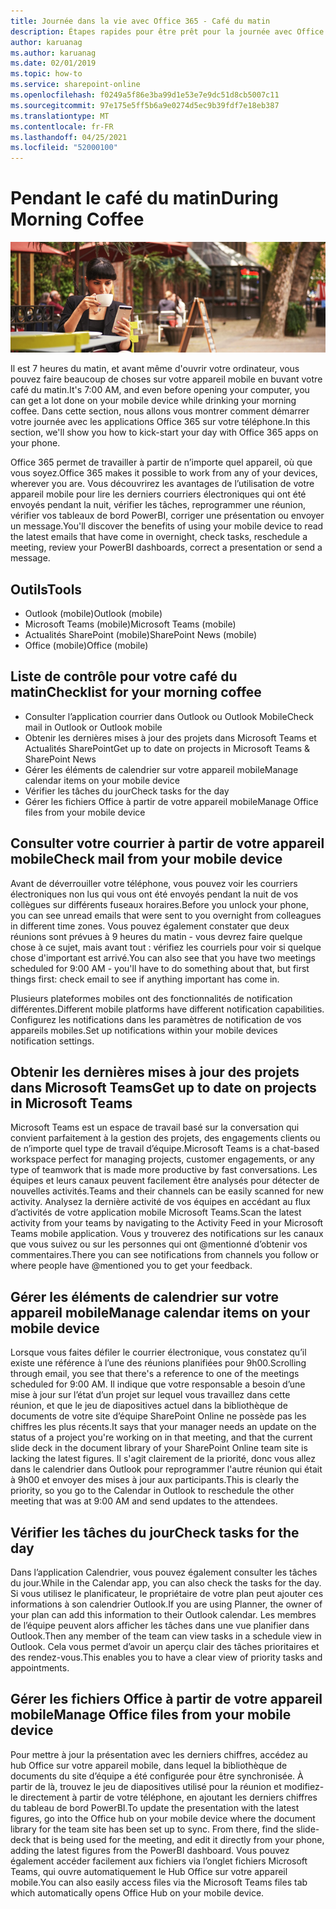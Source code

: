 ```yaml
---
title: Journée dans la vie avec Office 365 - Café du matin
description: Étapes rapides pour être prêt pour la journée avec Office 365
author: karuanag
ms.author: karuanag
ms.date: 02/01/2019
ms.topic: how-to
ms.service: sharepoint-online
ms.openlocfilehash: f0249a5f86e3ba99d1e53e7e9dc51d8cb5007c11
ms.sourcegitcommit: 97e175e5ff5b6a9e0274d5ec9b39fdf7e18eb387
ms.translationtype: MT
ms.contentlocale: fr-FR
ms.lasthandoff: 04/25/2021
ms.locfileid: "52000100"
---
```

# <a name="during-morning-coffee"></a><span data-ttu-id="60a3f-103">Pendant le café du matin</span><span class="sxs-lookup"><span data-stu-id="60a3f-103">During Morning Coffee</span></span>

![Café du matin](media/ditl_coffee.png)

<span data-ttu-id="60a3f-105">Il est 7 heures du matin, et avant même d'ouvrir votre ordinateur, vous pouvez faire beaucoup de choses sur votre appareil mobile en buvant votre café du matin.</span><span class="sxs-lookup"><span data-stu-id="60a3f-105">It's 7:00 AM, and even before opening your computer, you can get a lot done on your mobile device while drinking your morning coffee.</span></span> <span data-ttu-id="60a3f-106">Dans cette section, nous allons vous montrer comment démarrer votre journée avec les applications Office 365 sur votre téléphone.</span><span class="sxs-lookup"><span data-stu-id="60a3f-106">In this section, we'll show you how to kick-start your day with Office 365 apps on your phone.</span></span>

<span data-ttu-id="60a3f-107">Office 365 permet de travailler à partir de n’importe quel appareil, où que vous soyez.</span><span class="sxs-lookup"><span data-stu-id="60a3f-107">Office 365 makes it possible to work from any of your devices, wherever you are.</span></span> <span data-ttu-id="60a3f-108">Vous découvrirez les avantages de l’utilisation de votre appareil mobile pour lire les derniers courriers électroniques qui ont été envoyés pendant la nuit, vérifier les tâches, reprogrammer une réunion, vérifier vos tableaux de bord PowerBI, corriger une présentation ou envoyer un message.</span><span class="sxs-lookup"><span data-stu-id="60a3f-108">You'll discover the benefits of using your mobile device to read the latest emails that have come in overnight, check tasks, reschedule a meeting, review your PowerBI dashboards, correct a presentation or send a message.</span></span> 

## <a name="tools"></a><span data-ttu-id="60a3f-109">Outils</span><span class="sxs-lookup"><span data-stu-id="60a3f-109">Tools</span></span>
- <span data-ttu-id="60a3f-110">Outlook (mobile)</span><span class="sxs-lookup"><span data-stu-id="60a3f-110">Outlook (mobile)</span></span>
- <span data-ttu-id="60a3f-111">Microsoft Teams (mobile)</span><span class="sxs-lookup"><span data-stu-id="60a3f-111">Microsoft Teams (mobile)</span></span>
- <span data-ttu-id="60a3f-112">Actualités SharePoint (mobile)</span><span class="sxs-lookup"><span data-stu-id="60a3f-112">SharePoint News (mobile)</span></span>
- <span data-ttu-id="60a3f-113">Office (mobile)</span><span class="sxs-lookup"><span data-stu-id="60a3f-113">Office (mobile)</span></span>

## <a name="checklist-for-your-morning-coffee"></a><span data-ttu-id="60a3f-114">Liste de contrôle pour votre café du matin</span><span class="sxs-lookup"><span data-stu-id="60a3f-114">Checklist for your morning coffee</span></span>
- <span data-ttu-id="60a3f-115">Consulter l’application courrier dans Outlook ou Outlook Mobile</span><span class="sxs-lookup"><span data-stu-id="60a3f-115">Check mail in Outlook or Outlook mobile</span></span>
- <span data-ttu-id="60a3f-116">Obtenir les dernières mises à jour des projets dans Microsoft Teams et Actualités SharePoint</span><span class="sxs-lookup"><span data-stu-id="60a3f-116">Get up to date on projects in Microsoft Teams & SharePoint News</span></span>
- <span data-ttu-id="60a3f-117">Gérer les éléments de calendrier sur votre appareil mobile</span><span class="sxs-lookup"><span data-stu-id="60a3f-117">Manage calendar items on your mobile device</span></span>
- <span data-ttu-id="60a3f-118">Vérifier les tâches du jour</span><span class="sxs-lookup"><span data-stu-id="60a3f-118">Check tasks for the day</span></span>
- <span data-ttu-id="60a3f-119">Gérer les fichiers Office à partir de votre appareil mobile</span><span class="sxs-lookup"><span data-stu-id="60a3f-119">Manage Office files from your mobile device</span></span> 

## <a name="check-mail-from-your-mobile-device"></a><span data-ttu-id="60a3f-120">Consulter votre courrier à partir de votre appareil mobile</span><span class="sxs-lookup"><span data-stu-id="60a3f-120">Check mail from your mobile device</span></span>
<span data-ttu-id="60a3f-121">Avant de déverrouiller votre téléphone, vous pouvez voir les courriers électroniques non lus qui vous ont été envoyés pendant la nuit de vos collègues sur différents fuseaux horaires.</span><span class="sxs-lookup"><span data-stu-id="60a3f-121">Before you unlock your phone, you can see unread emails that were sent to you overnight from colleagues in different time zones.</span></span> <span data-ttu-id="60a3f-122">Vous pouvez également constater que deux réunions sont prévues à 9 heures du matin - vous devrez faire quelque chose à ce sujet, mais avant tout : vérifiez les courriels pour voir si quelque chose d'important est arrivé.</span><span class="sxs-lookup"><span data-stu-id="60a3f-122">You can also see that you have two meetings scheduled for 9:00 AM - you'll have to do something about that, but first things first: check email to see if anything important has come in.</span></span>

<span data-ttu-id="60a3f-123">Plusieurs plateformes mobiles ont des fonctionnalités de notification différentes.</span><span class="sxs-lookup"><span data-stu-id="60a3f-123">Different mobile platforms have different notification capabilities.</span></span> <span data-ttu-id="60a3f-124">Configurez les notifications dans les paramètres de notification de vos appareils mobiles.</span><span class="sxs-lookup"><span data-stu-id="60a3f-124">Set up notifications within your mobile devices notification settings.</span></span> 

## <a name="get-up-to-date-on-projects-in-microsoft-teams"></a><span data-ttu-id="60a3f-125">Obtenir les dernières mises à jour des projets dans Microsoft Teams</span><span class="sxs-lookup"><span data-stu-id="60a3f-125">Get up to date on projects in Microsoft Teams</span></span>
<span data-ttu-id="60a3f-126">Microsoft Teams est un espace de travail basé sur la conversation qui convient parfaitement à la gestion des projets, des engagements clients ou de n’importe quel type de travail d’équipe.</span><span class="sxs-lookup"><span data-stu-id="60a3f-126">Microsoft Teams is a chat-based workspace perfect for managing projects, customer engagements, or any type of teamwork that is made more productive by fast conversations.</span></span> <span data-ttu-id="60a3f-127">Les équipes et leurs canaux peuvent facilement être analysés pour détecter de nouvelles activités.</span><span class="sxs-lookup"><span data-stu-id="60a3f-127">Teams and their channels can be easily scanned for new activity.</span></span> <span data-ttu-id="60a3f-128">Analysez la dernière activité de vos équipes en accédant au flux d’activités de votre application mobile Microsoft Teams.</span><span class="sxs-lookup"><span data-stu-id="60a3f-128">Scan the latest activity from your teams by navigating to the Activity Feed in your Microsoft Teams mobile application.</span></span> <span data-ttu-id="60a3f-129">Vous y trouverez des notifications sur les canaux que vous suivez ou sur les personnes qui ont @mentionné d’obtenir vos commentaires.</span><span class="sxs-lookup"><span data-stu-id="60a3f-129">There you can see notifications from channels you follow or where people have @mentioned you to get your feedback.</span></span>  

## <a name="manage-calendar-items-on-your-mobile-device"></a><span data-ttu-id="60a3f-130">Gérer les éléments de calendrier sur votre appareil mobile</span><span class="sxs-lookup"><span data-stu-id="60a3f-130">Manage calendar items on your mobile device</span></span>
<span data-ttu-id="60a3f-131">Lorsque vous faites défiler le courrier électronique, vous constatez qu’il existe une référence à l’une des réunions planifiées pour 9h00.</span><span class="sxs-lookup"><span data-stu-id="60a3f-131">Scrolling through email, you see that there's a reference to one of the meetings scheduled for 9:00 AM.</span></span> <span data-ttu-id="60a3f-132">Il indique que votre responsable a besoin d’une mise à jour sur l’état d’un projet sur lequel vous travaillez dans cette réunion, et que le jeu de diapositives actuel dans la bibliothèque de documents de votre site d’équipe SharePoint Online ne possède pas les chiffres les plus récents.</span><span class="sxs-lookup"><span data-stu-id="60a3f-132">It says that your manager needs an update on the status of a project you're working on in that meeting, and that the current slide deck in the document library of your SharePoint Online team site is lacking the latest figures.</span></span> <span data-ttu-id="60a3f-133">Il s'agit clairement de la priorité, donc vous allez dans le calendrier dans Outlook pour reprogrammer l'autre réunion qui était à 9h00 et envoyer des mises à jour aux participants.</span><span class="sxs-lookup"><span data-stu-id="60a3f-133">This is clearly the priority, so you go to the Calendar in Outlook to reschedule the other meeting that was at 9:00 AM and send updates to the attendees.</span></span>

## <a name="check-tasks-for-the-day"></a><span data-ttu-id="60a3f-134">Vérifier les tâches du jour</span><span class="sxs-lookup"><span data-stu-id="60a3f-134">Check tasks for the day</span></span>
<span data-ttu-id="60a3f-135">Dans l’application Calendrier, vous pouvez également consulter les tâches du jour.</span><span class="sxs-lookup"><span data-stu-id="60a3f-135">While in the Calendar app, you can also check the tasks for the day.</span></span> <span data-ttu-id="60a3f-136">Si vous utilisez le planificateur, le propriétaire de votre plan peut ajouter ces informations à son calendrier Outlook.</span><span class="sxs-lookup"><span data-stu-id="60a3f-136">If you are using Planner, the owner of your plan can add this information to their Outlook calendar.</span></span> <span data-ttu-id="60a3f-137">Les membres de l’équipe peuvent alors afficher les tâches dans une vue planifier dans Outlook.</span><span class="sxs-lookup"><span data-stu-id="60a3f-137">Then any member of the team can view tasks in a schedule view in Outlook.</span></span> <span data-ttu-id="60a3f-138">Cela vous permet d’avoir un aperçu clair des tâches prioritaires et des rendez-vous.</span><span class="sxs-lookup"><span data-stu-id="60a3f-138">This enables you to have a clear view of priority tasks and appointments.</span></span>  

## <a name="manage-office-files-from-your-mobile-device"></a><span data-ttu-id="60a3f-139">Gérer les fichiers Office à partir de votre appareil mobile</span><span class="sxs-lookup"><span data-stu-id="60a3f-139">Manage Office files from your mobile device</span></span>
<span data-ttu-id="60a3f-140">Pour mettre à jour la présentation avec les derniers chiffres, accédez au hub Office sur votre appareil mobile, dans lequel la bibliothèque de documents du site d’équipe a été configurée pour être synchronisée. À partir de là, trouvez le jeu de diapositives utilisé pour la réunion et modifiez-le directement à partir de votre téléphone, en ajoutant les derniers chiffres du tableau de bord PowerBI.</span><span class="sxs-lookup"><span data-stu-id="60a3f-140">To update the presentation with the latest figures, go into the Office hub on your mobile device where the document library for the team site has been set up to sync. From there, find the slide-deck that is being used for the meeting, and edit it directly from your phone, adding the latest figures from the PowerBI dashboard.</span></span> <span data-ttu-id="60a3f-141">Vous pouvez également accéder facilement aux fichiers via l’onglet fichiers Microsoft Teams, qui ouvre automatiquement le Hub Office sur votre appareil mobile.</span><span class="sxs-lookup"><span data-stu-id="60a3f-141">You can also easily access files via the Microsoft Teams files tab which automatically opens Office Hub on your mobile device.</span></span> 